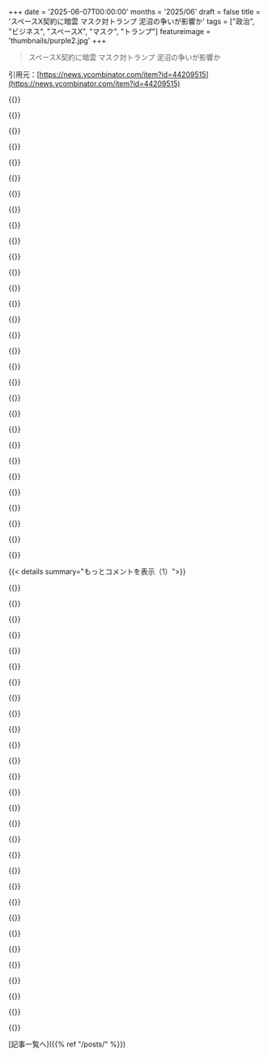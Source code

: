 +++
date = '2025-06-07T00:00:00'
months = '2025/06'
draft = false
title = 'スペースX契約に暗雲 マスク対トランプ 泥沼の争いが影響か'
tags = ["政治", "ビジネス", "スペースX", "マスク", "トランプ"]
featureimage = 'thumbnails/purple2.jpg'
+++

> スペースX契約に暗雲 マスク対トランプ 泥沼の争いが影響か

引用元：[https://news.ycombinator.com/item?id=44209515](https://news.ycombinator.com/item?id=44209515)




{{<matomeQuote body="いやー、大統領が私情で政府との契約を打ち切るのを腐敗だと思わない人がいるってマジ？ 契約は実力で決めるべきで、好き嫌いとかお世辞で決めるもんじゃないよ。お世辞で決めるのはネポティズム（縁故主義）につながって、それがソ連崩壊につながった道なんだって。気に入らないこと言うと予算カット、お世辞言うと無能でも契約ゲット。マジで国の首を絞める行為だよ。" userName="onlyrealcuzzo" createdAt="2025/06/07 14:58:38" color="#38d3d3">}}




{{<matomeQuote body="選挙が人種とか宗教みたいなアイデンティティで争われるようになると、汚職ですら「俺たちが勝って、奴らが負けてる」っていう理由で支持者にはいいことだって思われるんだって。これ、インドでカーストとか言語、宗教をベースにした政党が特定の層だけ優遇してるのを目の当たりにした経験から言えることなんだ。これが自分の国にも根付いてきて、マジでゾッとする。" userName="pessimist" createdAt="2025/06/07 21:21:52" color="">}}




{{<matomeQuote body="「汚職が支持者に利益と思われがちなのは、俺たちが勝って相手が負けてると感じるから」って話だけど、最終的には支配が目的なんだと思う。ファシストは偽善を美徳と捉えるんだよ。それは、自分たちの行為がみんなに平等に適用されるべきじゃないってことを示すサインなんだって。偽善は矛盾じゃなくて、ファシストの唯一の価値観である支配には一貫してるんだ。ファシストにとって偽善は最高の美徳なんだよ。<br>https://hac.bard.edu/amor-mundi/hypocrisy-and-fascism-2018-0..." userName="clumsysmurf" createdAt="2025/06/07 23:06:03" color="">}}




{{<matomeQuote body="いい面もあるとすれば、トランプって不安定だから、ある日あなたのビジネス潰そうとしても次の日には撤回するかもね。「お世辞言えば契約ゲット」って戦略は長期では通用しないみたい（マスクがまさにそう）。これでアメリカがダメになる可能性は90%だと思うけど、ソ連が滅びたのとはちょっと違うやり方かもね。まあ、少なくとも見てて飽きないかな！ :/" userName="yongjik" createdAt="2025/06/07 18:51:44" color="#ff5733">}}




{{<matomeQuote body="「選挙がアイデンティティで争われると汚職が利益と思われがち」って話だけど、こういうことが起きないような政治システムってどう設計すればいいのかな？" userName="0xDEAFBEAD" createdAt="2025/06/08 11:22:27" color="">}}




{{<matomeQuote body="アメリカでは昔から地域とか州レベルでは票田とパトロン政治（特定の支持層への優遇）はあったんだよね。ただ、60〜90年代はWWやKFでの共通体験で少し非政治化されてたんだけど、今は社会が二極化してまた政治色が強まってる。大統領の権限が大きくなったのも影響してるね。司法とか立法府が行政に権限渡しちゃって、チェック＆バランスが弱くなったから。シンガポールのLKYとか、日本の吉田茂、佐藤栄作、フランスのFrançois Mitterrandが、半独立した公務員に権限を分散させようとしたのは、こういう理由からなんだよ。" userName="alephnerd" createdAt="2025/06/07 21:28:42" color="#38d3d3">}}




{{<matomeQuote body="選挙戦で主要な支援者かつアドバイザーだった人が「あの（元）大統領は児童性愛者だ」って言い出しても、誰も気にしないってのも変な話だよね。つまり、マスクの支持者は、マスクがペドフィリア（児童性愛者）だと知ってたのに支援してて、関係が悪化してから無関係な理由で裏切ったって信じる必要があるの？支持者から見てマスクってどう映るんだろうね。（告発が本当か嘘かは置いといて、マスクがペドフィリアだと知ってる人間を支援したって点がポイント）" userName="the_af" createdAt="2025/06/07 15:01:55" color="#ff33a1">}}




{{<matomeQuote body="これが、不適切な行為の基準が「利益相反に見えるかどうか」（昔はそうだった）である理由なんだよ。みんな、もう何も気にしなくなっちゃった。数年前なら絶対ありえなかったことが、今はいっぱい起きてる。これはそのほんの一例にすぎない。" userName="creato" createdAt="2025/06/07 21:15:51" color="">}}




{{<matomeQuote body="世界はもうマジメな場所じゃなくなっちゃったね。みんなSNSで超子供っぽくなってる。これが原因かは分からないけど、正直さとか、ちゃんとしてるフリすら必要ないって状況なのは確かだよ。" userName="andrepd" createdAt="2025/06/07 21:28:02" color="">}}




{{<matomeQuote body="ファシストって偽善を美徳だと思ってるんだよ。味方には全て、敵には法律って態度で、平等じゃないことを示すサインなんだ。" userName="dralley" createdAt="2025/06/07 23:14:11" color="">}}




{{<matomeQuote body="CA州知事（民主党）はマスクを公に非難したけど、政権はSpaceXの契約やTeslaの補助金はやめなかったよ。IRAもTeslaにめちゃくちゃ有利だったし。両者は全然違う。一方はファシストだけど、もう一方は違うね。" userName="pessimist" createdAt="2025/06/08 04:16:12" color="">}}




{{<matomeQuote body="オバマは憲法学を教えてたし、議員も経験してる。人種のために選ばれた無能なヤツじゃないよ。オバマの選挙はトランプの2016や2024ほど人種的じゃなかったし。ドッグホイッスルが聞こえないなら別だけどね。" userName="paulryanrogers" createdAt="2025/06/07 22:45:51" color="">}}




{{<matomeQuote body="トランプの2016年の選挙と人種に何の関係があるか説明してくれる？" userName="bobxmax" createdAt="2025/06/07 22:46:40" color="">}}




{{<matomeQuote body="民主党のホワイトハウスはTeslaをEVサミットに呼ばなかったし、トランプ政権の元高官や仲間を何十人も起訴した。これって政治的じゃないの？<br>共和党がファシストでトランプが民主主義への脅威だって話が、トランプやその周辺へのこの巨大な迫害を引き起こしたんだ。<br>それより、民主党が組合に何千億ドルも税金をつぎ込んでるのが本当の問題だよ。これこそ汚職の典型だ。https://politifact.com/factchecks/2022/dec/14/kevin-brady/bi...<br> USAIDの補助金も全部民主党員。DC全体がそう。だからDCの92.4%がハリスに投票したんだ。DCのGDPは一人当たり$250,000なのにね。" userName="ETH_start" createdAt="2025/06/08 04:50:02" color="#38d3d3">}}




{{<matomeQuote body="以前はこの格言が好きだったけど、最近考え直すとファシストやファシズムに限ったことじゃない気がする。どんな政治傾向の人でも、イデオロギーが原則より大事になるときにこういう考え方をするんだ。ソ連が良い例だよ。" userName="AlexandrB" createdAt="2025/06/08 01:37:53" color="">}}




{{<matomeQuote body="最終目標が支配だって「思う」の？こいつは選挙を覆そうと暴力的な反乱を煽動したし、自分を王様って呼んだり王冠のイラストを載せたりしてる。それに、またオフィスから出て行かないって公言してるだろ。" userName="KennyBlanken" createdAt="2025/06/07 23:27:46" color="">}}




{{<matomeQuote body="白人の南部人（なぜか彼に対して不安を感じてた人たち）にだけそう見えたんじゃない？ほとんどの人には、若くて、理知的で、有能に見えたよ。<br>マケインもロムニーも人種問題をキャンペーンにしなかったから、他の人には選挙でそれは問題にならなかったし。" userName="seanmcdirmid" createdAt="2025/06/07 22:43:23" color="">}}




{{<matomeQuote body="ナイーブだよ、分かってるはずだろ。彼にとって最大の推進力は初の黒人大統領を選ぶことだったんだ。ヒラリーが初の女性大統領だったことも、それよりは劣るけど、重要じゃない推進力ではなかったよ。" userName="bobxmax" createdAt="2025/06/07 22:46:15" color="">}}




{{<matomeQuote body="マスクがトランプを「恩知らず」って言うのは、マスクのNASA長官指名を取り下げたのに１．５億ドルも献金したからだって。これってマジで賄賂だよね。" userName="cameldrv" createdAt="2025/06/07 21:06:25" color="">}}




{{<matomeQuote body="アメリカの政治がどう「非政治化」されてまた「政治化」されたのか、その歴史を10分で読めるような簡単なやつない？名前あるの？" userName="neilv" createdAt="2025/06/07 22:01:04" color="">}}




{{<matomeQuote body="こんな風に政治化し始めたのが90年代ってのは違うと思う。２０１７年まではそんなことなかったよ。これは「トランプ主義」って呼ばれてるんだ。" userName="medler" createdAt="2025/06/07 22:10:33" color="">}}




{{<matomeQuote body="最高裁が選挙資金のルールを変えちゃった日にアメリカの民主主義は終わったんだよ。それからずっと、アメリカの政治はお金持ちとか会社のオモチャさ。" userName="sigmoid10" createdAt="2025/06/07 21:28:06" color="">}}




{{<matomeQuote body="まあ、少なくとも面白そうになったじゃん！リアリティ番組のスターを大統領にしたんだから、何か別のこと期待してた？彼はすごいビジネスマンだから、カジノを一つどころか二つも潰したくらいだもんね。" userName="blibble" createdAt="2025/06/07 20:09:19" color="">}}




{{<matomeQuote body="急進的な変化を求めちゃうくらい追い詰められた「不安定な下層」をさ、高等教育とか受けさせないで生み出しちゃってるのが問題なんじゃないの？" userName="unicornporn" createdAt="2025/06/08 14:12:08" color="">}}




{{<matomeQuote body="こんなひどいことはオーストラリアじゃ考えられないな。汚職がないわけじゃないけど、こんなに丸見えでみんな無視するなんてことないよ。" userName="Gigachad" createdAt="2025/06/07 21:51:40" color="">}}




{{<matomeQuote body="マスクは人に「小児性愛者」って言うことで知られてるし、ギレーヌ・マクスウェルとカンフー習ってた繋がりでエプスタインの組織とも関係あるらしいよ。前からの支持者はそういうことには反応しないし、後者の話も大したことないって思うんだろうね。トランプもマスクもこの手の話に関係してるっていう矛盾は、こうやって自分の中で解決してるんだよ。" userName="aisenik" createdAt="2025/06/07 16:03:19" color="">}}




{{<matomeQuote body="これってソ連をダメにした道とは違うかもだけど、ソ連の終わりって破滅じゃなくて、経験不足のリーダーとか、自由化の時の監視不足とか、経済ヤバくなったせいなんだ。今のアメリカもそんなに変わらないよ。あとはチェチェンみたいな内戦があるかないかだけだね。" userName="rchaud" createdAt="2025/06/07 21:26:19" color="#ff33a1">}}




{{<matomeQuote body="教育でどうにかなるって思わないな。最初のTrump政権を経験して、また同じ人に投票した人をどうやって”教育”するの？具体的にさ、学校で何を教えてたら違う決断をしたって言うの？<br>正直、認めなきゃいけない不都合な真実がある。バカな人は賢くて悪意のある人に操られやすくて、それが民主的な選挙では有利になるんだ。<br>この民主主義の欠陥は最初からあったんだよ。でも2500年経った今、それが効果的に悪用されて、民主主義のコンセプト全体が無効になりうるんだ。" userName="CamperBob2" createdAt="2025/06/08 16:19:19" color="">}}




{{<matomeQuote body="少なくともBerlusconiは核弾頭を持ってなかったよね。<br>マジで、2005年から2010年の間に何回かUSに行ったんだけど、そのたびにBerlusconiの話題が出たんだ。どうしてあんな大統領がいるんだ、誰があんな人に投票したんだ、bunga bungaとかさ。<br>ほら、今なら分かるでしょ、どうしてあんな人物が権力を持つのか。しかももっと大きな力を持ってね。" userName="thinkindie" createdAt="2025/06/07 21:12:27" color="">}}




{{<matomeQuote body="Trumpism は全然違う次元だと思うんだよね。Berlusconism の steroids 版って言う人もいるかもしれないけど、 global な impact があるからそれ自体が別物になってると思う。" userName="thinkindie" createdAt="2025/06/07 22:03:15" color="">}}




{{< details summary="もっとコメントを表示（1）">}}

{{<matomeQuote body="そうじゃないよ。Trump はただ舞台が大きいだけさ。Trumpism 自体が誤称だよ。Trump には ideology なんてないし、僕には壮大な計画も見えないね。" userName="esafak" createdAt="2025/06/08 02:13:24" color="">}}




{{<matomeQuote body="＞Trump には ideology がない<br>誤称だなんて言わないな。 ideology がないことこそが彼の signature appeal だよ。一貫性を期待されないことが、彼の支持者の間で unlimited な flexibility を可能にしてるんだ。" userName="root_axis" createdAt="2025/06/08 08:20:26" color="">}}




{{<matomeQuote body="そうだね、”acquisition of and wielding power”（権力の獲得と行使）こそが Trumpism の signature feature だと思う。だから彼は多くの人を惹きつけるんだ。それが本当かどうかはともかく（個人的には多少はそうだと思うけど）、左派はずっと前から”tsk tsking”（非難）ってマントラを掲げてきたじゃん。 plastic straw 使うなとか、車を運転するなとか、US が Native Americans にした対応がひどいとか、色々ね。だから Trump の complete な shamelessness （恥知らずさ）が多くの人に魅力的なんだよ。最近良い post を読んだけど、Trump と共和党の rank hypocrisy（露骨な偽善）は feature であって bug じゃないんだって。これは Trump と彼の team が、彼らが他人に適用したいと考えてる制約から unbound（縛られていない）ってことを示してるんだ。" userName="hn_throwaway_99" createdAt="2025/06/08 17:42:07" color="#38d3d3">}}




{{<matomeQuote body="トランプの影響力はヤバいね。ベルルスコーニは20年かけてもイタリアとか欧州の一部だけだったけど、トランプは数ヶ月で世界の貿易にデカい影響与えたじゃん。トランプの方がスケールもインパクトも全然上だよ。" userName="thinkindie" createdAt="2025/06/09 11:58:05" color="#ff5733">}}




{{<matomeQuote body="＞あんな大統領ありえる？<br>ていうか、みんなマジでベルルスコーニがイタリアの大統領だと思ってたの？" userName="credit_guy" createdAt="2025/06/08 16:42:08" color="">}}




{{<matomeQuote body="そうだったんじゃないの？それか、大統領と首相は違うって言いたいの？でも、この文脈だとそんな揚げ足取りみたいで意味なくなくない？" userName="moralestapia" createdAt="2025/06/08 20:11:06" color="">}}




{{<matomeQuote body="まさにそういうこと！アメリカの人は欧州の政治あんま知らないけど、知ってる人はベルルスコーニが首相だったって知ってるから、大統領だとは思わないだろうね。" userName="credit_guy" createdAt="2025/06/08 22:50:05" color="">}}




{{<matomeQuote body="欧州の首相はさ、アメリカの大統領みたいな役割なんだよ。欧州の大統領に当たる役職は、たぶんアメリカにはないと思うな。" userName="scotty79" createdAt="2025/06/09 00:22:49" color="">}}




{{<matomeQuote body="イタリアの首相は「閣僚評議会議長」とも呼ばれるから、技術的には「議長＝プレジデンテ」なんだよ。彼が行政権を持ってたし、イタリアは議院内閣制だけど、ほとんどの法律は政府主導で作られるんだ。" userName="thinkindie" createdAt="2025/06/09 12:00:27" color="#ff33a1">}}




{{<matomeQuote body="主に彼に投票した人たちだよ。" userName="Ylpertnodi" createdAt="2025/06/08 20:08:19" color="">}}




{{<matomeQuote body="トランプ政権見て、ベルルスコーニ見てた時と同じ疑問を感じたよ。「なんで国民はこんなリーダー受け入れられるの？」って。昔の戦争犯罪者よりトランプはヤバさが違うね。" userName="tdeck" createdAt="2025/06/09 04:32:36" color="">}}




{{<matomeQuote body="政府が公平って時代は終わったね。MuskがDemを支持したら潰す！って段階。誰も驚かない。特にRepublican Partyでは普通になるよ。大統領が全部を敵潰す武器にするって思われてるのが心配。" userName="yalogin" createdAt="2025/06/08 13:56:01" color="">}}




{{<matomeQuote body="ヨーロッパじゃ、トランプにご機嫌取らないと貿易とかで優遇されないって openly 言われてるよ。フランスが国民祭典とかNotre Dameの式典に呼んだのもそのため。国民が損して彼が得する。前の大統領でもあったけど、トランプの場合はUSAの大統領なのに中東の独裁者みたいって openly 言われてる。" userName="aucisson_masque" createdAt="2025/06/08 22:48:43" color="#38d3d3">}}




{{<matomeQuote body="多くの人が驚いてるけどさ、Muskを罰するなんて今一番心配なことのトップ100にも入らないよ。まだ任期数ヶ月なのに、4年以内に Martial Law になる可能性が恐ろしく高いのが心配。" userName="tootie" createdAt="2025/06/09 01:15:23" color="">}}




{{<matomeQuote body="その点（Muskを罰すること）は俺も気になったよ。今の状況でも変だよね。現職大統領が、反対政党への選挙献金の能力を脅かすなんておかしい。" userName="AnimalMuppet" createdAt="2025/06/08 17:25:33" color="">}}




{{<matomeQuote body="これって典型的な独裁者と有力な crony の内紛みたい。こんなに早く起こったのは驚き。普通は独裁政権の終わり頃なのにね。きっと、我らが指導者は他のことと同じくらい、独裁者としても incompetent なんだよ。" userName="mystified5016" createdAt="2025/06/07 14:33:59" color="">}}




{{<matomeQuote body="俺はそんなに驚かなかったな。前の任期で閣僚とか VP とか、連れてきた人々と仲違いして敵になったパターンと似てる。今回は yes men ばかり任命した点で違うけど。Muskは彼の金と影響力で役に立ったのが唯一の違いかな。" userName="awalsh128" createdAt="2025/06/08 17:15:26" color="#ff5733">}}




{{<matomeQuote body="「独裁政権の末期にこういうのは起こる」って言うけど、PutinがKhodorkovskyを逮捕したみたいに、権力者は最初は金持ちの金使うけど、権力得たら用済みで排除するんだよ。<br>Trumpだってペン一本でSpaceXを破産させたり、Teslaを締め上げたり、Muskの市民権剥奪だってできるかも。Elonは金で大統領買えると思ってたなら甘すぎ。" userName="username223" createdAt="2025/06/07 14:49:47" color="#45d325">}}




{{<matomeQuote body="「If Elon thought he was buying the presidency in exchange for favors, he wasn’t thinking things through.」ってのが、今のTrump相手だとマジウケるんだけど。あいつ、絶対的な忠誠は求めるけど、自分は何も返さないじゃん？<br>世界一の金持ちが、何のためにあんなに恥かいて（多分300Mドル寄付とか？変な帽子とか、orange manべた褒めとか）何を得ようとしたのか謎すぎる。メリットなくてデメリットしかなかったのは明らかで、そのデメリットがいま始まったんだよ。" userName="steveBK123" createdAt="2025/06/07 14:53:23" color="#45d325">}}




{{<matomeQuote body="今の億万長者たちは、資本が強くて国家権力が弱かった時代に生まれたから、特にRepublican政権の時は、国は自分たちのためにあるって信じるようになったんだろうね。" userName="roxolotl" createdAt="2025/06/07 15:07:03" color="#45d325">}}




{{<matomeQuote body="あいつらHouse of Cards見たことないの？" userName="anonymousDan" createdAt="2025/06/07 21:04:02" color="">}}




{{<matomeQuote body="これは一部の”偉い人”が持つ自己欺瞞の表れだと思うな、周りのyes-menとかketamineは置いといて。<br>”俺は400Mドル持ってるけど、それが2Mドルになれば、harem入れるのに十分なスペースがあるMarsのspace colony作れる！”とか考えてそう。それに対して”Gee、一生かかっても使いきれない金あるのに…Bezosみたいに人生楽しめば？”って思うんだけど。" userName="steveBK123" createdAt="2025/06/07 15:11:06" color="#45d325">}}




{{<matomeQuote body="みんな参加してたけど、マスクみたいにトランプと明確に結びついてた人は少ないよね。資金提供して、変な帽子かぶって、選挙遊説にも行ったし。まるで深いロマンスみたいだった。その臭い関係からは逃げられないよ。一方でベゾスは地中海でヨットに乗ってたけどね。" userName="steveBK123" createdAt="2025/06/08 13:01:42" color="">}}




{{<matomeQuote body="共和党も民主党も大企業寄りなのは間違いないよ。ハリスはトランプより少なくとも2倍も大富豪から献金集めてたし。彼らは単に、支持層に基づいてひいきにする大企業が違うだけさ。個人的には、オバマ政権のDOEが「学生を保護する」ために連邦学生ローンの回収業務を引き継いだのに、どういうわけかシカゴの民間企業に売却されたのが未だに気に食わないんだ。" userName="elcritch" createdAt="2025/06/07 21:31:23" color="">}}




{{<matomeQuote body="まさか、それ本当？逆じゃない？何に基づいてそんなこと言ってるの？<br>https://www.theguardian.com/us-news/2025/apr/01/billionaires...<br>https://americansfortaxfairness.org/billionaires-buying-elec...<br>大富豪の支出は圧倒的に共和党を支持してたよ。大富豪家族の献金の3分の2以上（70%）が共和党候補と保守派に流れてた。民主党候補と進歩派を支援したのは4分の1未満（23%）だった。（残りは明確な政党や思想のない委員会へ）" userName="Cipater" createdAt="2025/06/08 06:17:50" color="#785bff">}}




{{<matomeQuote body="しばらく見てなかったんだけど、ハリスは最後に読んだとき、トランプよりかなり多く資金集めしてて支出も多かったよ。その多くは大口献金者からみたいだった。<br>確かに一番の金持ち上位の人たちはトランプや共和党にもっと寄付したかもしれないけど、ハリスは全体ではより多くの大富豪や億万長者から集めてたね。<br>https://www.forbes.com/sites/alisondurkee/2024/11/04/trump-v...<br>トップ20の大口献金者からは、二人ともだいたい同じくらい集めてるみたいだ：<br>”ハリス陣営はトランプよりかなり多く資金を受け取り、選挙終盤の共和党の広告機械を70パーセント以上上回る支出をした。”<br>Open Secretsのデータによると、ハリスはトップ20の支援者から4億ドル近く受け取った。トランプはトップ20から5億ドル以上受け取り、その中にはイーロン・マスクのSpaceXから1億ドル以上が含まれていた。<br>https://www.forbes.com/sites/alisondurkee/2024/11/04/trump-v...<br>僕の解釈では、トランプは最も裕福な大富豪からの集中した献金で少し多かったけど、ハリスは全体的に多くの大富豪や億万長者から多く集めたってことだね。" userName="elcritch" createdAt="2025/06/08 21:38:21" color="#ff5c5c">}}




{{<matomeQuote body="まあ…確かに、彼はStarlinkを農村ブロードバンド助成金向けに承認させたり、Teslaの”suicide mode”（自動運転関連のモード）に関するNTSBの調査を終わらせたりしたね。でも、彼がトランプの味方じゃなくなったら、そういうのはすぐにひっくり返されるかもよ。<br>彼は自分に直接関係ない連邦政府の他の多くの部分もぶっ壊したし、彼のAI会社のために大量のデータを収穫した可能性もある。それがどうなるか見てみよう。" userName="username223" createdAt="2025/06/08 18:21:43" color="">}}




{{<matomeQuote body="ああいう億万長者のテック系の人たちが、皆トランプにへつらうために列をなしてるのを見るのは変だった。超金持ちで権力者になるためにあれだけ努力したのに、トランプみたいなひどい人間に土下座しなきゃならないって、一体何の意味があるんだ？理解できないね。" userName="hermitcrab" createdAt="2025/06/07 21:34:33" color="">}}

{{</details>}}



[記事一覧へ]({{% ref "/posts/" %}})

